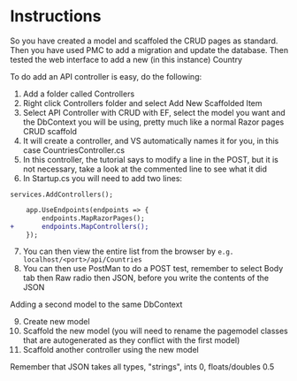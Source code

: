 # Instructions

So you have created a model and scaffoled the CRUD pages as standard. Then you have used PMC to add a migration and update the database. Then tested the web interface to add a new (in this instance) Country

To do add an API controller is easy, do the following:

1. Add a folder called Controllers
2. Right click Controllers folder and select Add New Scaffolded Item
3. Select API Controller with CRUD with EF, select the model you want and the DbContext you will be using, pretty much like a normal Razor pages CRUD scaffold
4. It will create a controller, and VS automatically names it for you, in this case CountriesController.cs
5. In this controller, the tutorial says to modify a line in the POST, but it is not necessary, take a look at the commented line to see what it did
6. In Startup.cs you will need to add two lines:

`services.AddControllers();`

```diff
    app.UseEndpoints(endpoints => {
        endpoints.MapRazorPages();
+       endpoints.MapControllers();
    });
```
7. You can then view the entire list from the browser by `e.g. localhost/<port>/api/Countries`
8. You can then use PostMan to do a POST test, remember to select Body tab then Raw radio then JSON, before you write the contents of the JSON

Adding a second model to the same DbContext

9. Create new model
10. Scaffold the new model (you will need to rename the pagemodel classes that are autogenerated as they conflict with the first model)
11. Scaffold another controller using the new model

Remember that JSON takes all types, "strings", ints 0, floats/doubles 0.5